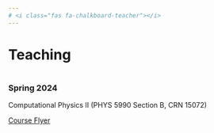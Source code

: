 ```yaml
---
# <i class="fas fa-chalkboard-teacher"></i>
---
```


# Teaching
<div style="margin-bottom: 40px;"></div>

### Spring 2024
Computational Physics II (PHYS 5990 Section B, CRN 15072)
<div style="margin-bottom: 10px;"></div>
<a href="./PHYS_5990_B_flyer.pdf" target="_blank">Course Flyer</a>

